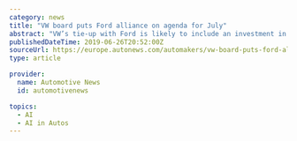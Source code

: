 ```yaml
---
category: news
title: "VW board puts Ford alliance on agenda for July"
abstract: "VW’s tie-up with Ford is likely to include an investment in the U.S. company’s autonomous affiliate Argo AI, and a deal could ... to develop self-driving autos are enormous."
publishedDateTime: 2019-06-26T20:52:00Z
sourceUrl: https://europe.autonews.com/automakers/vw-board-puts-ford-alliance-agenda-july
type: article

provider:
  name: Automotive News
  id: automotivenews

topics:
  - AI
  - AI in Autos
---
```

